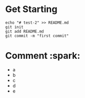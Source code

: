# Get Starting

```
echo "# test-2" >> README.md
git init
git add README.md
git commit -m "first commit"
```

# Comment :spark:
- a
- b
- c
- d
- e
